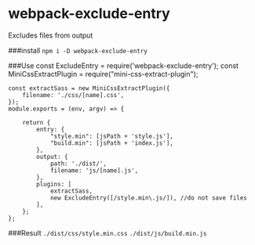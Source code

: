 # webpack-exclude-entry
Excludes files from output

###install
`npm i -D webpack-exclude-entry`

###Use
	const ExcludeEntry = require('webpack-exclude-entry');
	const MiniCssExtractPlugin = require("mini-css-extract-plugin");

	const extractSass = new MiniCssExtractPlugin({
		filename: './css/[name].css',
	});
	module.exports = (env, argv) => {

		return {
			entry: {
				"style.min": [jsPath + 'style.js'],
				"build.min": [jsPath + 'index.js'],
			},
			output: {
				path: './dist/',
				filename: 'js/[name].js',
			},
			plugins: [
				extractSass,
				new ExcludeEntry([/style.min\.js/]), //do not save files
			],
		};
	};
	
###Result
`./dist/css/style.min.css`
`./dist/js/build.min.js`
